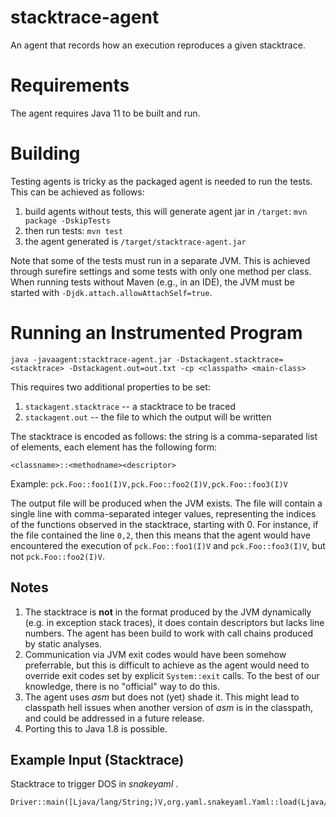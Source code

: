 # stacktrace-agent
An agent that records how an execution reproduces a given stacktrace.

# Requirements

The agent requires Java 11 to be built and run.

# Building 

Testing agents is tricky as the packaged agent is needed to run the tests. This can be achieved as follows:

1. build agents without tests, this will generate agent jar in `/target`: `mvn package -DskipTests`
2. then run tests: `mvn test`
3. the agent generated is `/target/stacktrace-agent.jar`

Note that some of the tests must run in a separate JVM. This is achieved through surefire settings and 
some tests with only one method per class. When running tests without Maven (e.g., in an IDE),
the JVM must be started with `-Djdk.attach.allowAttachSelf=true`.

# Running an Instrumented Program

`java -javaagent:stacktrace-agent.jar -Dstackagent.stacktrace=<stacktrace> -Dstackagent.out=out.txt -cp <classpath> <main-class>`

This requires two additional properties to be set: 

1. `stackagent.stacktrace` -- a stacktrace to be traced
2. `stackagent.out` -- the file to which the output will be written

The stacktrace is encoded as follows: the string is a comma-separated list of elements, each element has the following form:

`<classname>::<methodname><descriptor>`

Example: `pck.Foo::foo1(I)V,pck.Foo::foo2(I)V,pck.Foo::foo3(I)V`

The output file will be produced when the JVM exists. The file will contain a single line with comma-separated integer values, 
representing the indices of the functions observed in the stacktrace, starting with 0. For instance, if the file contained 
the line `0,2`, then this means that the agent would have encountered the execution of `pck.Foo::foo1(I)V` and `pck.Foo::foo3(I)V`, 
but not `pck.Foo::foo2(I)V`. 

## Notes

1. The stacktrace is **not** in the format produced by the JVM dynamically (e.g. in exception stack traces), it does contain descriptors but lacks line numbers. The agent has been build to work with call chains produced by static analyses.
2. Communication via JVM exit codes would have been somehow preferrable, but this is difficult to achieve as the agent would need to override exit codes set by explicit `System::exit` calls. To the best of our knowledge, there is no "official" way to do this.
3. The agent uses *asm* but does not (yet) shade it. This might lead to classpath hell issues when another version of *asm* is in the classpath, and could be addressed in a future release. 
4. Porting this to Java 1.8 is possible.


## Example Input (Stacktrace)

Stacktrace to trigger DOS in *snakeyaml* .

```
Driver::main([Ljava/lang/String;)V,org.yaml.snakeyaml.Yaml::load(Ljava/io/Reader;)Ljava/lang/Object;,org.yaml.snakeyaml.Yaml::loadFromReader(Lorg/yaml/snakeyaml/reader/StreamReader;Ljava/lang/Class;)Ljava/lang/Object;,org.yaml.snakeyaml.constructor.BaseConstructor::getSingleData(Ljava/lang/Class;)Ljava/lang/Object;,org.yaml.snakeyaml.composer.Composer::getSingleNode()Lorg/yaml/snakeyaml/nodes/Node;,org.yaml.snakeyaml.composer.Composer::getNode()Lorg/yaml/snakeyaml/nodes/Node;,org.yaml.snakeyaml.composer.Composer::composeNode(Lorg/yaml/snakeyaml/nodes/Node;)Lorg/yaml/snakeyaml/nodes/Node;,org.yaml.snakeyaml.composer.Composer::composeSequenceNode(Ljava/lang/String;)Lorg/yaml/snakeyaml/nodes/Node;

```